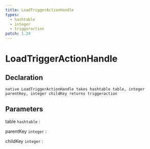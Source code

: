 ```yaml
---
title: LoadTriggerActionHandle
types:
  - hashtable
  - integer
  - triggeraction
patch: 1.24
---
```


# LoadTriggerActionHandle

## Declaration

```jass
native LoadTriggerActionHandle takes hashtable table, integer parentKey, integer childKey returns triggeraction
```

## Parameters
table `hashtable`
: 

parentKey `integer`
: 

childKey `integer`
: 
